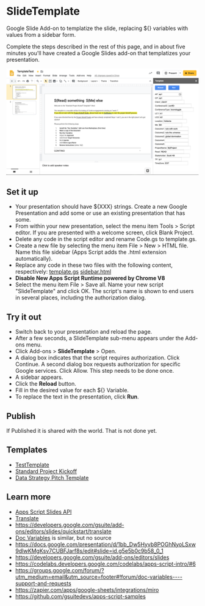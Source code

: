 # SlideTemplate
Google Slide Add-on to templatize the slide, replacing ${} variables with values from a sidebar form.

Complete the steps described in the rest of this page, and in about five minutes you'll have created a Google Slides add-on that templatizes your presentation.

![SlideTemplate](SlideTemplate.png)

## Set it up
* Your presentation should have ${XXX} strings.  Create a new Google Presentation and add some or use an existing presentation that has some.
* From within your new presentation, select the menu item Tools > Script editor. If you are presented with a welcome screen, click Blank Project.
* Delete any code in the script editor and rename Code.gs to template.gs.
* Create a new file by selecting the menu item File > New > HTML file. Name this file sidebar (Apps Script adds the .html extension automatically).
* Replace any code in these two files with the following content, respectively:
[template.gs](template.gs)
[sidebar.html](sidebar.html)
* **Disable New Apps Script Runtime powered by Chrome V8**
* Select the menu item File > Save all. Name your new script "SlideTemplate" and click OK. The script's name is shown to end users in several places, including the authorization dialog.

## Try it out
* Switch back to your presentation and reload the page.
* After a few seconds, a SlideTemplate sub-menu appears under the Add-ons menu. 
* Click Add-ons > **SlideTemplate** > Open.
* A dialog box indicates that the script requires authorization. Click Continue. A second dialog box requests authorization for specific Google services. Click Allow. This step needs to be done once.
* A sidebar appears. 
* Click the **Reload** button. 
* Fill in the desired value for each ${} Variable. 
* To replace the text in the presentation, click **Run**.

## Publish
If Published it is shared with the world.  That is not done yet.

## Templates
* [TestTemplate](https://docs.google.com/presentation/d/1fqtCE8iTxzaf1ZgcICB_qb4cjEaFoOuXnj9xG6PlMH8/edit#slide=id.g5e5b0c9b58_0_1)
* [Standard Project Kickoff](https://docs.google.com/presentation/d/1bb_Dw5Hyvb8POGhNyoLSxw9dIwKMgKsv7CUBFJarf8s)
* [Data Strategy Pitch Template](https://docs.google.com/presentation/d/1LYlnNRtLgAOS29H29M5cUGtHKIVFtpKJsvPIzQzQi0U/edit#slide=id.g7ebd95ecfd_0_316)

## Learn more
* [Apps Script Slides API](https://developers.google.com/apps-script/reference/slides)
* [Translate](https://developers.google.com/apps-script/guides/slides/samples/translate)
* https://developers.google.com/gsuite/add-ons/editors/slides/quickstart/translate
* [Doc Variables](http://docvariables.com/) is similar, but no source
* https://docs.google.com/presentation/d/1bb_Dw5Hyvb8POGhNyoLSxw9dIwKMgKsv7CUBFJarf8s/edit#slide=id.g5e5b0c9b58_0_1
* https://developers.google.com/gsuite/add-ons/editors/slides
* https://codelabs.developers.google.com/codelabs/apps-script-intro/#6
* https://groups.google.com/forum/?utm_medium=email&utm_source=footer#!forum/doc-variables----support-and-requests
* https://zapier.com/apps/google-sheets/integrations/miro
* https://github.com/gsuitedevs/apps-script-samples
